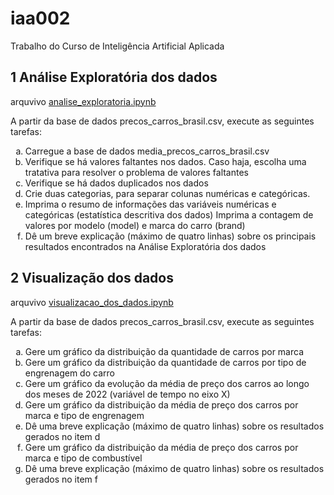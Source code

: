 # iaa002
Trabalho do Curso de Inteligência Artificial Aplicada

## 1 Análise Exploratória dos dados
arquvivo [analise_exploratoria.ipynb](analise_exploratoria.ipynb)  

A partir da base de dados precos_carros_brasil.csv, execute as seguintes tarefas:
<ol type="a">
<li>Carregue a base de dados media_precos_carros_brasil.csv</li>
<li>Verifique se há valores faltantes nos dados. Caso haja, escolha uma tratativa para resolver o problema de valores faltantes</li>
<li>Verifique se há dados duplicados nos dados</li>
<li>Crie duas categorias, para separar colunas numéricas e categóricas.</li>
<li>Imprima o resumo de informações das variáveis numéricas e categóricas (estatística descritiva dos dados) Imprima a contagem de valores por modelo (model) e marca do carro (brand)</li>
<li>Dê um breve explicação (máximo de quatro linhas) sobre os principais resultados encontrados na Análise Exploratória dos dados</li>
</ol>

## 2 Visualização dos dados
arquvivo [visualizacao_dos_dados.ipynb](visualizacao_dos_dados.ipynb) 

A partir da base de dados precos_carros_brasil.csv, execute as seguintes tarefas:
<ol type="a">
<li>Gere um gráfico da distribuição da quantidade de carros por marca</li>
<li>Gere um gráfico da distribuição da quantidade de carros por tipo de engrenagem do carro</li>
<li>Gere um gráfico da evolução da média de preço dos carros ao longo dos meses de 2022 (variável de tempo no eixo X)</li>
<li>Gere um gráfico da distribuição da média de preço dos carros por marca e tipo de engrenagem</li>
<li>Dê uma breve explicação (máximo de quatro linhas) sobre os resultados gerados no item d</li>
<li>Gere um gráfico da distribuição da média de preço dos carros por marca e tipo de combustível</li>
<li>Dê uma breve explicação (máximo de quatro linhas) sobre os resultados gerados no item f</li>
</ol>